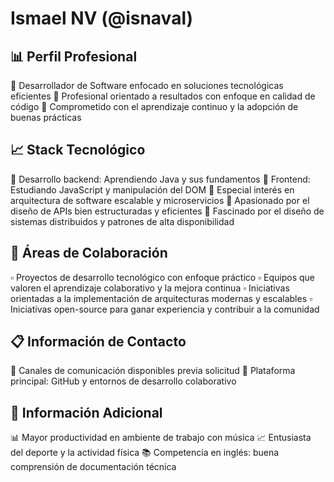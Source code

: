 # Ismael NV (@isnaval)

## 📊 Perfil Profesional
🔹 Desarrollador de Software enfocado en soluciones tecnológicas eficientes
🔹 Profesional orientado a resultados con enfoque en calidad de código
🔹 Comprometido con el aprendizaje continuo y la adopción de buenas prácticas

## 📈 Stack Tecnológico
🔸 Desarrollo backend: Aprendiendo Java y sus fundamentos
🔸 Frontend: Estudiando JavaScript y manipulación del DOM
🔸 Especial interés en arquitectura de software escalable y microservicios
🔸 Apasionado por el diseño de APIs bien estructuradas y eficientes
🔸 Fascinado por el diseño de sistemas distribuidos y patrones de alta disponibilidad

## 🔄 Áreas de Colaboración
▫️ Proyectos de desarrollo tecnológico con enfoque práctico
▫️ Equipos que valoren el aprendizaje colaborativo y la mejora continua
▫️ Iniciativas orientadas a la implementación de arquitecturas modernas y escalables
▫️ Iniciativas open-source para ganar experiencia y contribuir a la comunidad

## 📋 Información de Contacto
📎 Canales de comunicación disponibles previa solicitud
📌 Plataforma principal: GitHub y entornos de desarrollo colaborativo

## 📝 Información Adicional
📊 Mayor productividad en ambiente de trabajo con música
📈 Entusiasta del deporte y la actividad física
📚 Competencia en inglés: buena comprensión de documentación técnica

<!---
isnaval/isnaval is a ✨ special ✨ repository because its `README.md` (this file) appears on your GitHub profile.
You can click the Preview link to take a look at your changes.
--->
